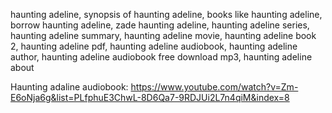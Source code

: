 haunting adeline, synopsis of haunting adeline, books like haunting adeline, borrow haunting adeline, zade haunting adeline, haunting adeline series, haunting adeline summary, haunting adeline movie, haunting adeline book 2, haunting adeline pdf, haunting adeline audiobook, haunting adeline author, haunting adeline audiobook free download mp3, haunting adeline about

Haunting adaline audiobook: https://www.youtube.com/watch?v=Zm-E6oNja6g&list=PLfphuE3ChwL-8D6Qa7-9RDJUi2L7n4qiM&index=8